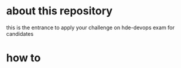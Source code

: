 # about this repository
this is the entrance to apply your challenge on hde-devops exam for candidates 

# how to
